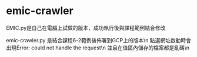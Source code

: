 # emic-crawler

EMIC.py是自己在電腦上試做的版本，成功執行後與課程範例結合修改

emic-crawler.py 是結合課程6-2範例後佈署到GCP上的版本\n
點選網址啟動時會出現Error: could not handle the request\n
並且在值區內儲存的檔案都是亂碼\n
